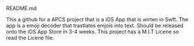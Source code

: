 README.md



<p3>This a github for a APCS project that is a iOS App that is wirten in Swft. The app is a emoji decoder that
trastlates emjois into text. Should be released onto the iOS App Store in 3-4 weeks. This project has a M.I.T Licene so read the Licene file.</p3>
